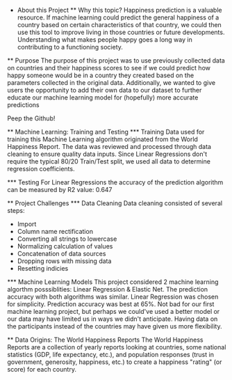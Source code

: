 * About this Project
** Why this topic?
Happiness prediction is a valuable resource. If machine learning could predict the general happiness of a country based on certain characteristics of that country, we could then use this tool to improve living in those countries or future developments. Understanding what makes people happy goes a long way in contributing to a functioning society.

** Purpose
The purpose of this project was to use previously collected data on countries and their happiness scores to see if we could predict how happy someone would be in a country they created based on the parameters collected in the original data. Additionally, we wanted to give users the opportunity to add their own data to our dataset to further educate our machine learning model for (hopefully) more accurate predictions

Peep the Github!

** Machine Learning: Training and Testing
*** Training
Data used for training this Machine Learning algorithm originated from the World Happiness Report. The data was reviewed and processed through data cleaning to ensure quality data inputs. Since Linear Regressions don't require the typical 80/20 Train/Test split, we used all data to determine regression coefficients.

*** Testing
For Linear Regressions the accuracy of the prediction algorithm can be measured by R2 value: 0.647

** Project Challenges
*** Data Cleaning
Data cleaning consisted of several steps:

- Import
- Column name rectification
- Converting all strings to lowercase
- Normalizing calculation of values
- Concatenation of data sources
- Dropping rows with missing data
- Resetting indicies

*** Machine Learning Models
This project considered 2 machine learning algorthm posssiblities: Linear Regression & Elastic Net. The prediction accuracy with both algorithms was similar. Linear Regression was chosen for simplicity. Prediction accuracy was best at 65%. Not bad for our first machine learning project, but perhaps we could've used a better model or our data may have limited us in ways we didn't anticipate. Having data on the participants instead of the countries may have given us more flexibility.

** Data Origins: The World Happiness Reports
The World Happiness Reports are a collection of yearly reports looking at countries, some national statistics (GDP, life expectancy, etc.), and population responses (trust in government, generosity, happiness, etc.) to create a happiness "rating" (or score) for each country.

